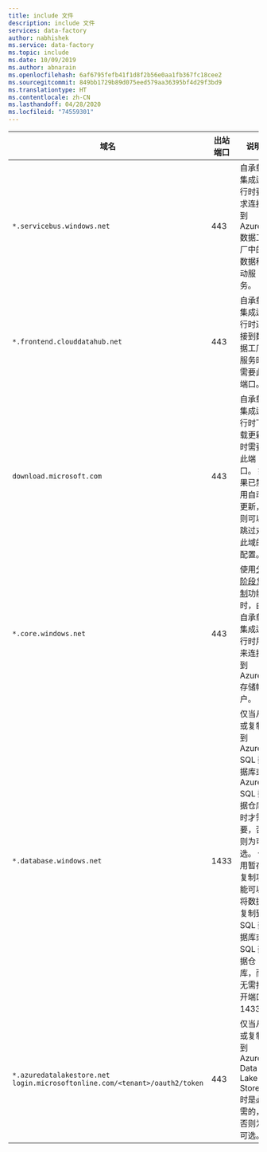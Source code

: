 ```yaml
---
title: include 文件
description: include 文件
services: data-factory
author: nabhishek
ms.service: data-factory
ms.topic: include
ms.date: 10/09/2019
ms.author: abnarain
ms.openlocfilehash: 6af6795fefb41f1d8f2b56e0aa1fb367fc18cee2
ms.sourcegitcommit: 849bb1729b89d075eed579aa36395bf4d29f3bd9
ms.translationtype: HT
ms.contentlocale: zh-CN
ms.lasthandoff: 04/28/2020
ms.locfileid: "74559301"
---
```

| 域名                  | 出站端口 | 说明                              |
| ----------------------------- | -------------- | ---------------------------------------- |
| `*.servicebus.windows.net`    | 443            | 自承载集成运行时要求连接到 Azure 数据工厂中的数据移动服务。 |
| `*.frontend.clouddatahub.net` | 443            | 自承载集成运行时连接到数据工厂服务时需要此端口。 |
| `download.microsoft.com`    | 443            | 自承载集成运行时下载更新时需要此端口。 如果已禁用自动更新，则可以跳过对此域的配置。 |
| `*.core.windows.net`          | 443            | 使用[分阶段复制](https://docs.microsoft.com/azure/data-factory/copy-activity-performance#staged-copy)功能时，由自承载集成运行时用来连接到 Azure 存储帐户。 |
| `*.database.windows.net`      | 1433           | 仅当从或复制到 Azure SQL 数据库或 Azure SQL 数据仓库时才需要，否则为可选。 使用暂存复制功能可以将数据复制到 SQL 数据库或 SQL 数据仓库，而无需打开端口1433。 |
| `*.azuredatalakestore.net`<br>`login.microsoftonline.com/<tenant>/oauth2/token`    | 443            | 仅当从或复制到 Azure Data Lake Store 时是必需的，否则为可选。 |
